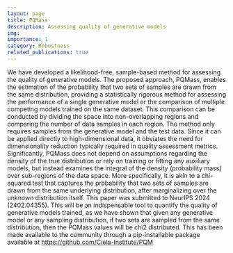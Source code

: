 ```yaml
---
layout: page
title: PQMass
description: Assessing quality of generative models
img:
importance: 1
category: Robustness
related_publications: true
---
```


We have developed a likelihood-free, sample-based method for assessing the quality of generative models. The proposed approach, PQMass, enables the estimation of the probability that two sets of samples are drawn from the same distribution, providing a statistically rigorous method for assessing the performance of a single generative model or the comparison of multiple competing models trained on the same dataset. This comparison can be conducted by dividing the space into non-overlapping regions and comparing the number of data samples in each region. The method only requires samples from the generative model and the test data. Since it can be applied directly to high-dimensional data, it obviates the need for dimensionality reduction typically required in quality assessment metrics. Significantly, PQMass does not depend on assumptions regarding the density of the true distribution or rely on training or fitting any auxiliary models, but instead examines the integral of the density (probability mass) over sub-regions of the data space. More specifically, it is akin to a chi-squared test that captures the probability that two sets of samples are drawn from the same underlying distribution, after marginalizing over the unknown distribution itself. This paper was submitted to NeurIPS 2024 (2402.04355). This will be an indispensable tool to quantify the quality of generative models trained, as we have shown that given any generative model or any sampling distribution, if two sets are sampled from the same distribution, then the PQMass values will be chi2 distributed. This has been made available to the community through a pip-installable package available at https://github.com/Ciela-Institute/PQM
